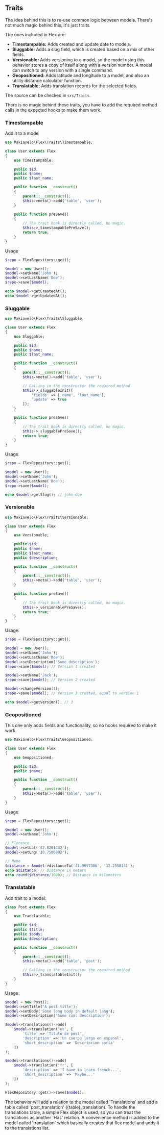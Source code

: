 ## Traits
The idea behind this is to re-use common logic between models. There's not much magic behind this, it's just traits.

The ones included in Flex are:

* __Timestampable:__ Adds created and update date to models.
* __Sluggable:__ Adds a slug field, which is created based on a mix of other fields.
* __Versionable:__ Adds versioning to a model, so the model using this behavior stores a copy of itself along with a version number. A model can switch to any version with a single command.
* __Geopositioned:__ Adds latitude and longitude to a model, and also an utility distance calculator function.
* __Translatable:__ Adds translation records for the selected fields.

The source can be checked in `src/Traits`.

There is no magic behind these traits, you have to add the required method calls in the expected hooks to make them work.

### Timestampable
Add it to a model
```php
use Makiavelo\Flex\Traits\Timestampable;

class User extends Flex
{
    use Timestampable;

    public $id;
    public $name;
    public $last_name;

    public function __construct()
    {
        parent::__construct();
        $this->meta()->add('table', 'user');
    }

    public function preSave()
    {
        // The trait hook is directly called, no magic.
        $this->_timestampablePreSave();
        return true;
    }
}
```
Usage
```php
$repo = FlexRepository::get();

$model = new User();
$model->setName('John');
$model->setLastName('Doe');
$repo->save($model);

echo $model->getCreatedAt();
echo $model->getUpdatedAt();
```

### Sluggable
```php
use Makiavelo\Flex\Traits\Sluggable;

class User extends Flex
{
    use Sluggable;

    public $id;
    public $name;
    public $last_name;

    public function __construct()
    {
        parent::__construct();
        $this->meta()->add('table', 'user');

        // Calling in the constructor the required method
        $this->_sluggableInit([
            'fields' => ['name', 'last_name'],
            'update' => true
        ]);
    }

    public function preSave()
    {
        // The trait hook is directly called, no magic.
        $this->_sluggablePreSave();
        return true;
    }
}
```
Usage:
```php
$repo = FlexRepository::get();

$model = new User();
$model->setName('John');
$model->setLastName('Doe');
$repo->save($model);

echo $model->getSlug(); // john-doe
```
### Versionable
```php
use Makiavelo\Flex\Traits\Versionable;

class User extends Flex
{
    use Versionable;

    public $id;
    public $name;
    public $last_name;
    public $description;

    public function __construct()
    {
        parent::__construct();
        $this->meta()->add('table', 'user');
    }

    public function preSave()
    {
        // The trait hook is directly called, no magic.
        $this->_versionablePreSave();
        return true;
    }
}
```
Usage:
```php
$repo = FlexRepository::get();

$model = new User();
$model->setName('John');
$model->setLastName('Doe');
$model->setDescription('Some description');
$repo->save($model); // Version 1 created

$model->setName('Jack');
$repo->save($model); // Version 2 created

$model->changeVersion(1);
$repo->save($model); // Version 3 created, equal to version 1

echo $model->getVersion(); // 3
```

### Geopositioned
This one only adds fields and functionality, so no hooks required to make it work.
```php
use Makiavelo\Flex\Traits\Geopositioned;

class User extends Flex
{
    use Geopositioned;

    public $id;
    public $name;

    public function __construct()
    {
        parent::__construct();
        $this->meta()->add('table', 'user');
    }
}
```
Usage:
```php
$repo = FlexRepository::get();

$model = new User();
$model->setName('John');

// Florence
$model->setLat('42.8201432');
$model->setLng('10.7506802');

// Rome
$distance = $model->distanceTo('41.9097306', '12.2558141');
echo $distance; // Distance in meters
echo round($distance/1000); // Distance in kilometers
```

### Translatable
Add trait to a model:
```php
class Post extends Flex
{
    use Translatable;

    public $id;
    public $title;
    public $body;
    public $description;

    public function __construct()
    {
        parent::__construct();
        $this->meta()->add('table', 'post');

        // Calling in the constructor the required method
        $this->_translatableInit();
    }
}
```

Usage:
```php
$model = new Post();
$model->setTitle('A post title');
$model->setBody('Some long body in default lang');
$model->setDescription('Some cool description');

$model->translations()->add(
    $model->translation('es', [
        'title' => 'Titulo de post',
        'description' => 'Un cuerpo largo en espanol',
        'short_description' => 'Descripcion corta'
    ])
);

$model->translations()->add(
    $model->translation('fr', [
        'description' => 'I have to learn french...',
        'short_description' => 'Maybe...'
    ])
);

FlexRepository::get()->save($model);
```
The behavior will add a relation to the model called 'Translations' and add a table called 'post_translation' ({table}_translation).
To handle the translations table, a simple Flex object is used, so you can treat the translations as another 'Has' relation.
A convenience method is added to the model called 'translation' which basically creates that flex model and adds it to the translations list.
